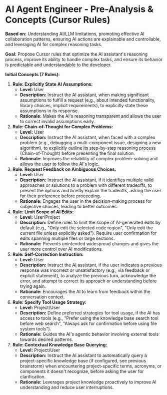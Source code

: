 # AI Agent Engineer - Pre-Analysis & Concepts (Cursor Rules)

**Based on:** Understanding AI/LLM limitations, promoting effective AI collaboration patterns, ensuring AI actions are explainable and controllable, and leveraging AI for complex reasoning tasks.

**Goal:** Propose Cursor rules that optimize the AI assistant's reasoning process, improve its ability to handle complex tasks, and ensure its behavior is predictable and understandable to the developer.

**Initial Concepts (7 Rules):**

1.  **Rule: Explicitly State AI Assumptions:**
    *   **Level:** User
    *   **Description:** Instruct the AI assistant, when making significant assumptions to fulfill a request (e.g., about intended functionality, library choices, implicit requirements), to explicitly state these assumptions in its response.
    *   **Rationale:** Makes the AI's reasoning transparent and allows the user to correct invalid assumptions early.
2.  **Rule: Chain-of-Thought for Complex Problems:**
    *   **Level:** User
    *   **Description:** Instruct the AI assistant, when faced with a complex problem (e.g., debugging a multi-component issue, designing a new algorithm), to explicitly outline its step-by-step reasoning process (Chain-of-Thought) before presenting the final solution.
    *   **Rationale:** Improves the reliability of complex problem-solving and allows the user to follow the AI's logic.
3.  **Rule: Request Feedback on Ambiguous Choices:**
    *   **Level:** User
    *   **Description:** Instruct the AI assistant, if it identifies multiple valid approaches or solutions to a problem with different tradeoffs, to present the options and briefly explain the tradeoffs, asking the user for their preference before proceeding.
    *   **Rationale:** Engages the user in the decision-making process for subjective choices, leading to better outcomes.
4.  **Rule: Limit Scope of AI Edits:**
    *   **Level:** User/Project
    *   **Description:** Define rules to limit the scope of AI-generated edits by default (e.g., "Only edit the selected code region", "Only edit the current file unless explicitly asked"). Require user confirmation for edits spanning multiple files or large sections.
    *   **Rationale:** Prevents unintended widespread changes and gives the user more control over AI modifications.
5.  **Rule: Self-Correction Instruction:**
    *   **Level:** User
    *   **Description:** Instruct the AI assistant, if the user indicates a previous response was incorrect or unsatisfactory (e.g., via feedback or explicit statement), to analyze the previous turn, acknowledge the error, and attempt to correct its approach or understanding before trying again.
    *   **Rationale:** Encourages the AI to learn from feedback within the conversation context.
6.  **Rule: Specify Tool Usage Strategy:**
    *   **Level:** Project/User
    *   **Description:** Define preferred strategies for tool usage, if the AI has access to tools (e.g., "Prefer using the knowledge base search tool before web search", "Always ask for confirmation before using file system tools").
    *   **Rationale:** Guides the AI's agentic behavior involving external tools towards desired patterns.
7.  **Rule: Contextual Knowledge Base Querying:**
    *   **Level:** Project/User
    *   **Description:** Instruct the AI assistant to automatically query a project-specific knowledge base (if configured, see previous brainstorm) when encountering project-specific terms, acronyms, or components it doesn't recognize, before asking the user for clarification.
    *   **Rationale:** Leverages project knowledge proactively to improve AI understanding and reduce user interruptions. 